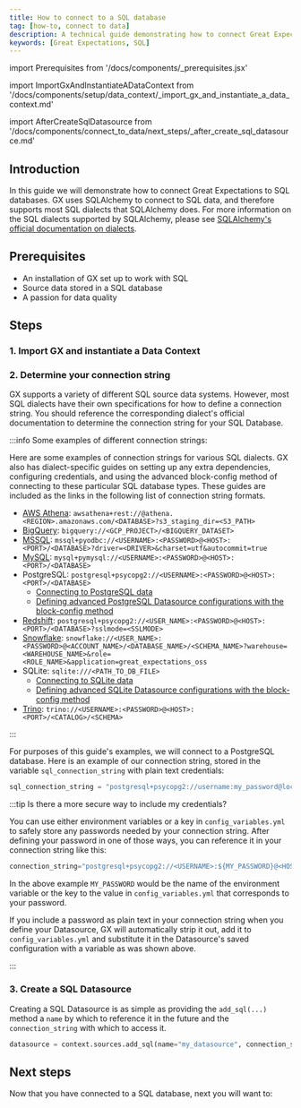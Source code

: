 ```yaml
---
title: How to connect to a SQL database
tag: [how-to, connect to data]
description: A technical guide demonstrating how to connect Great Expectations to a SQL database.
keywords: [Great Expectations, SQL]
---
```


<!-- Import statements start here. -->
import Prerequisites from '/docs/components/_prerequisites.jsx'

<!-- ### Import GX and instantiate a Data Context -->
import ImportGxAndInstantiateADataContext from '/docs/components/setup/data_context/_import_gx_and_instantiate_a_data_context.md'

<!-- ## Next steps -->
import AfterCreateSqlDatasource from '/docs/components/connect_to_data/next_steps/_after_create_sql_datasource.md'

## Introduction

In this guide we will demonstrate how to connect Great Expectations to SQL databases.  GX uses SQLAlchemy to connect to SQL data, and therefore supports most SQL dialects that SQLAlchemy does.  For more information on the SQL dialects supported by SQLAlchemy, please see [SQLAlchemy's official documentation on dialects](https://docs.sqlalchemy.org/en/20/dialects/index.html).

## Prerequisites

<Prerequisites requirePython = {false} requireInstallation = {false} requireDataContext = {false} requireSourceData = {null} requireDatasource = {false} requireExpectationSuite = {false}>

- An installation of GX set up to work with SQL
- Source data stored in a SQL database
- A passion for data quality

</Prerequisites> 

## Steps

### 1. Import GX and instantiate a Data Context

<ImportGxAndInstantiateADataContext />

### 2. Determine your connection string

GX supports a variety of different SQL source data systems.  However, most SQL dialects have their own specifications for how to define a connection string.  You should reference the corresponding dialect's official documentation to determine the connection string for your SQL Database.

:::info Some examples of different connection strings:

Here are some examples of connection strings for various SQL dialects.  GX also has dialect-specific guides on setting up any extra dependencies, configuring credentials, and using the advanced block-config method of connecting to these particular SQL database types.  These guides are included as the links in the following list of connection string formats.

- [AWS Athena](/docs/guides/connecting_to_your_data/database/athena.md): `awsathena+rest://@athena.<REGION>.amazonaws.com/<DATABASE>?s3_staging_dir=<S3_PATH>`
- [BigQuery](/docs/guides/connecting_to_your_data/database/bigquery.md): `bigquery://<GCP_PROJECT>/<BIGQUERY_DATASET>`
- [MSSQL](/docs/guides/connecting_to_your_data/database/mssql.md): `mssql+pyodbc://<USERNAME>:<PASSWORD>@<HOST>:<PORT>/<DATABASE>?driver=<DRIVER>&charset=utf&autocommit=true`
- [MySQL](/docs/guides/connecting_to_your_data/database/mysql.md): `mysql+pymysql://<USERNAME>:<PASSWORD>@<HOST>:<PORT>/<DATABASE>`
- PostgreSQL: `postgresql+psycopg2://<USERNAME>:<PASSWORD>@<HOST>:<PORT>/<DATABASE>`
  - [Connecting to PostgreSQL data](/docs/guides/connecting_to_your_data/fluent/database/how_to_connect_to_postgresql_data.md)
  - [Defining advanced PostgreSQL Datasource configurations with the block-config method](/docs/guides/connecting_to_your_data/database/postgres.md)
- [Redshift](/docs/guides/connecting_to_your_data/database/redshift.md): `postgresql+psycopg2://<USER_NAME>:<PASSWORD>@<HOST>:<PORT>/<DATABASE>?sslmode=<SSLMODE>`
- [Snowflake](/docs/guides/connecting_to_your_data/database/snowflake.md): `snowflake://<USER_NAME>:<PASSWORD>@<ACCOUNT_NAME>/<DATABASE_NAME>/<SCHEMA_NAME>?warehouse=<WAREHOUSE_NAME>&role=<ROLE_NAME>&application=great_expectations_oss`
- SQLite: `sqlite:///<PATH_TO_DB_FILE>`
  - [Connecting to SQLite data](/docs/guides/connecting_to_your_data/fluent/database/how_to_connect_to_sqlite_data.md)
  - [Defining advanced SQLite Datasource configurations with the block-config method](/docs/guides/connecting_to_your_data/database/sqlite.md)
- [Trino](/docs/guides/connecting_to_your_data/database/trino.md): `trino://<USERNAME>:<PASSWORD>@<HOST>:<PORT>/<CATALOG>/<SCHEMA>`

:::

For purposes of this guide's examples, we will connect to a PostgreSQL database.  Here is an example of our connection string, stored in the variable `sql_connection_string` with plain text credentials:


```python title="Python code"
sql_connection_string = "postgresql+psycopg2://username:my_password@localhost/test"
```

:::tip Is there a more secure way to include my credentials?

You can use either environment variables or a key in `config_variables.yml` to safely store any passwords needed by your connection string.  After defining your password in one of those ways, you can reference it in your connection string like this:

```python title="Python code"
connection_string="postgresql+psycopg2://<USERNAME>:${MY_PASSWORD}@<HOST>:<PORT>/<DATABASE>"
```

In the above example `MY_PASSWORD` would be the name of the environment variable or the key to the value in `config_variables.yml` that corresponds to your password.

If you include a password as plain text in your connection string when you define your Datasource, GX will automatically strip it out, add it to `config_variables.yml` and substitute it in the Datasource's saved configuration with a variable as was shown above.

:::

### 3. Create a SQL Datasource

Creating a SQL Datasource is as simple as providing the `add_sql(...)` method a `name` by which to reference it in the future and the `connection_string` with which to access it.

```python title="Python code"
datasource = context.sources.add_sql(name="my_datasource", connection_string=sql_connection_string)
```

## Next steps

Now that you have connected to a SQL database, next you will want to:

<AfterCreateSqlDatasource />